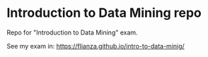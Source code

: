 # Introduction to Data Mining repo
Repo for "Introduction to Data Mining" exam.

See my exam in: https://flianza.github.io/intro-to-data-minig/
